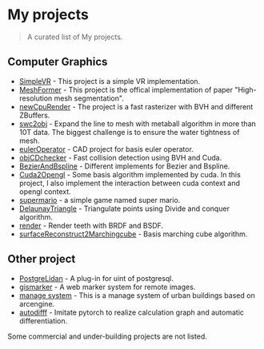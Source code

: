 # My projects

> A curated list of My projects.

## Computer Graphics

* [SimpleVR](https://github.com/lidan233/VR) - This project is a simple VR implementation. 
* [MeshFormer](https://github.com/MeshFormer/MeshFormer) - This project is the offical implementation of paper "High-resolution mesh segmentation". 
* [newCpuRender](https://github.com/lidan233/newCpuRender)  - The project is a fast rasterizer with BVH and different ZBuffers. 
* [swc2obj](https://github.com/lidan233/swc2obj) - Expand the line to mesh with metaball algorithm in more than 10T data. The biggest challenge is to ensure the water tightness of mesh.   
* [eulerOperator](https://github.com/lidan233/eulerOperator)  - CAD project for basis  euler operator. 
* [objCDchecker](https://github.com/lidan233/objCDchecker) - Fast collision detection using BVH and Cuda.
* [BezierAndBspline](https://github.com/lidan233/BezierAndBspline)  - Different implements for Bezier and Bspline. 
* [Cuda2Opengl](https://github.com/lidan233/cudaAlgorithms/tree/master/execute) - Some basis algorithm implemented by cuda. In this project, I also implement the interaction between cuda context and opengl context. 
* [supermario](https://github.com/lidan233/lidan_super_mario) - a simple game named super mario. 
* [DelaunayTriangle](https://github.com/lidan233/surfaceReconstruct1DelaunayTriangle/) - Triangulate points using Divide and conquer algorithm.
* [render](https://github.com/lidan233/render) - Render teeth with BRDF and BSDF. 
* [surfaceReconstruct2Marchingcube](https://github.com/lidan233/surfaceReconstruct2Marchingcube) - Basis marching cube algorithm. 



## Other project

* [PostgreLidan](https://github.com/lidan233/PostgreLidan) - A plug-in for uint of postgresql.  
* [gismarker](https://github.com/lidan233/web) - A web marker system for remote images.
* [manage system](https://github.com/lidan233/C---) - This is a manage system of urban buildings based on arcengine.
* [autodifff](https://github.com/lidan233/cs231n_ass1_autodifff) - Imitate pytorch to realize calculation graph and automatic differentiation.

Some commercial and under-building projects are not listed.

